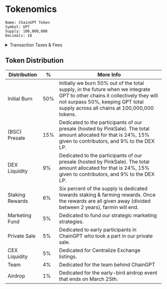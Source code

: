 # Tokenomics

```
Name: ChainGPT Token
Symbol: GPT
Supply: 100,000,000
Decimals: 18
```

<details>

<summary>Transaction Taxes &#x26; Fees</summary>

### Transaction Taxes & Fees

* Transaction Tax: 2% |  0.5% Company, 0.5% Rewards, 1% Liquidity Pool
* Buy Tax: 0%-2% (varies)
* Sell Tax: 4%-8% (varies)

### Distribution Breakdown

**Company Tax:** this tax is used towards further development of ChainGPT, company growth, marketing efforts, staff payroll, and other operation expenses.

**Reflection Rewards:** this tax rewards the holders of $GPT with every single transaction that is made. In order to qualify for the reflection rewards, a user must hold at least 100 GPT tokens. There's nothing else you have to do, the rewards will show up in your wallet! You can always check your upcoming rewards on BSCScan.&#x20;

**Liquidity Pool Tax**: this tax is dedicated to the growth and stability of GPT/BNB liquidity pool pair. With every transaction, a portion of the tax is added towards the liquidity pool on PancakeSwap (GPT/BNB). This method creates more sustainability to GPT.

</details>

## Token Distribution

| Distribution    | %   | More Info                                                                                                                                                                                                       |
| --------------- | --- | --------------------------------------------------------------------------------------------------------------------------------------------------------------------------------------------------------------- |
| Initial Burn    | 50% | Initially we burn 50% out of the total supply, in the future when we integrate GPT to other chains it collectively they will not surpass 50%, keeping GPT total supply across all chains at 100,000,000 tokens. |
| (BSC) Presale   | 15% | Dedicated to the participants of our presale (hosted by PinkSale). The total amount allocated for that is 24%, 15% given to contributors, and 9% to the DEX LP.                                                 |
| DEX Liquidity   | 9%  | Dedicated to the participants of our presale (hosted by PinkSale). The total amount allocated for that is 24%, 15% given to contributors, and 9% to the DEX LP.                                                 |
| Staking Rewards | 6%  | Six percent of the supply is dedicated towards staking & farming rewards. Once the rewards are all given away (divided between 2 years), farmin will end.                                                       |
| Marketing Fund  | 5%  | Dedicated to fund our strategic marketing strategies.                                                                                                                                                           |
| Private Sale    | 5%  | Dedicated to early participants in ChainGPT who took a part in our private sale.                                                                                                                                |
| CEX Liquidity   | 5%  | Dedicated for Centralize Exchange listings.                                                                                                                                                                     |
| Team            | 4%  | Dedicated for the team behind ChainGPT                                                                                                                                                                          |
| Airdrop         | 1%  | Dedicated for the early-bird airdrop event that ends on March 25th.                                                                                                                                             |



